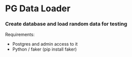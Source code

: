 # PG Data Loader

### **Create database and load random data for testing**

Requirements:

- Postgres and admin access to it
- Python / faker (pip install faker)

